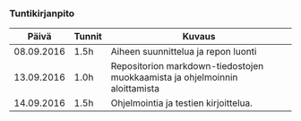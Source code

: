 ﻿### Tuntikirjanpito
Päivä | Tunnit | Kuvaus
--------------- | ----- | ------
08.09.2016 | 1.5h | Aiheen suunnittelua ja repon luonti
13.09.2016 | 1.0h | Repositorion markdown-tiedostojen muokkaamista ja ohjelmoinnin aloittamista
14.09.2016 | 1.5h | Ohjelmointia ja testien kirjoittelua.
